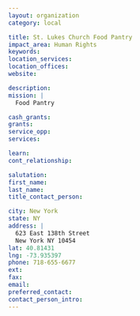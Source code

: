 ```yaml
---
layout: organization
category: local

title: St. Lukes Church Food Pantry
impact_area: Human Rights
keywords: 
location_services: 
location_offices: 
website: 

description: 
mission: |
  Food Pantry

cash_grants: 
grants: 
service_opp: 
services: 

learn: 
cont_relationship: 

salutation: 
first_name: 
last_name: 
title_contact_person: 

city: New York
state: NY
address: |
  623 East 138th Street  
  New York NY 10454
lat: 40.81431
lng: -73.935397
phone: 718-655-6677
ext: 
fax: 
email: 
preferred_contact: 
contact_person_intro: 
---
```

